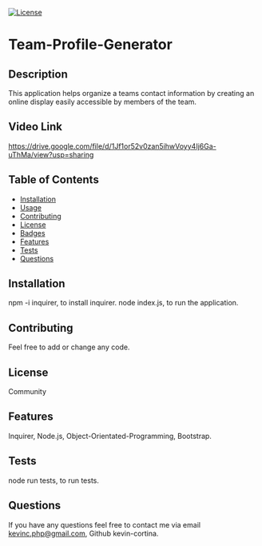 
 
  [![ License](https://img.shields.io/badge/license--blue.svg)](http://www.gnu.org/licenses/-3.0)

  # Team-Profile-Generator
  
  ## Description
  This application helps organize a teams contact information by creating an online display easily accessible by members of the team.
  
  ## Video Link
  https://drive.google.com/file/d/1Jf1or52v0zan5ihwVoyy4Ij6Ga-uThMa/view?usp=sharing
  
  ## Table of Contents
  - [Installation](#installation)
  - [Usage](#usage)
  - [Contributing](#contributing)
  - [License](#license)
  - [Badges](#badges)
  - [Features](#features)
  - [Tests](#test)
  - [Questions](#questions)
 
  ## Installation
  npm -i inquirer,  to install inquirer. 
  node index.js, to run the application.

  
  ## Contributing
  Feel free to add or change any code.

  
  ## License
  Community
  

  ## Features
  Inquirer, Node.js, Object-Orientated-Programming, Bootstrap.
  
  ## Tests
  node run tests, to run tests.
 
  
  ## Questions
  If you have any questions feel free to contact me via email kevinc.php@gmail.com, Github kevin-cortina.
  
